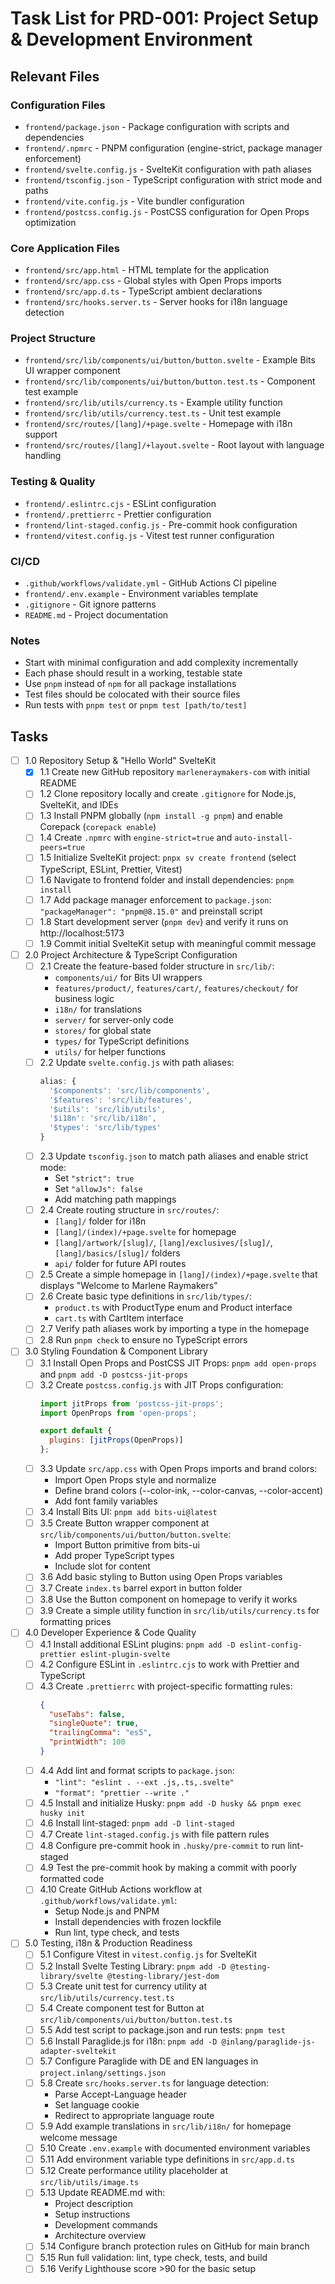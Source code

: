 # Task List for PRD-001: Project Setup & Development Environment

## Relevant Files

### Configuration Files
- `frontend/package.json` - Package configuration with scripts and dependencies
- `frontend/.npmrc` - PNPM configuration (engine-strict, package manager enforcement)
- `frontend/svelte.config.js` - SvelteKit configuration with path aliases
- `frontend/tsconfig.json` - TypeScript configuration with strict mode and paths
- `frontend/vite.config.js` - Vite bundler configuration
- `frontend/postcss.config.js` - PostCSS configuration for Open Props optimization

### Core Application Files
- `frontend/src/app.html` - HTML template for the application
- `frontend/src/app.css` - Global styles with Open Props imports
- `frontend/src/app.d.ts` - TypeScript ambient declarations
- `frontend/src/hooks.server.ts` - Server hooks for i18n language detection

### Project Structure
- `frontend/src/lib/components/ui/button/button.svelte` - Example Bits UI wrapper component
- `frontend/src/lib/components/ui/button/button.test.ts` - Component test example
- `frontend/src/lib/utils/currency.ts` - Example utility function
- `frontend/src/lib/utils/currency.test.ts` - Unit test example
- `frontend/src/routes/[lang]/+page.svelte` - Homepage with i18n support
- `frontend/src/routes/[lang]/+layout.svelte` - Root layout with language handling

### Testing & Quality
- `frontend/.eslintrc.cjs` - ESLint configuration
- `frontend/.prettierrc` - Prettier configuration
- `frontend/lint-staged.config.js` - Pre-commit hook configuration
- `frontend/vitest.config.js` - Vitest test runner configuration

### CI/CD
- `.github/workflows/validate.yml` - GitHub Actions CI pipeline
- `frontend/.env.example` - Environment variables template
- `.gitignore` - Git ignore patterns
- `README.md` - Project documentation

### Notes

- Start with minimal configuration and add complexity incrementally
- Each phase should result in a working, testable state
- Use `pnpm` instead of `npm` for all package installations
- Test files should be colocated with their source files
- Run tests with `pnpm test` or `pnpm test [path/to/test]`

## Tasks

- [ ] 1.0 Repository Setup & "Hello World" SvelteKit
  - [x] 1.1 Create new GitHub repository `marleneraymakers-com` with initial README
  - [ ] 1.2 Clone repository locally and create `.gitignore` for Node.js, SvelteKit, and IDEs
  - [ ] 1.3 Install PNPM globally (`npm install -g pnpm`) and enable Corepack (`corepack enable`)
  - [ ] 1.4 Create `.npmrc` with `engine-strict=true` and `auto-install-peers=true`
  - [ ] 1.5 Initialize SvelteKit project: `pnpx sv create frontend` (select TypeScript, ESLint, Prettier, Vitest)
  - [ ] 1.6 Navigate to frontend folder and install dependencies: `pnpm install`
  - [ ] 1.7 Add package manager enforcement to `package.json`: `"packageManager": "pnpm@8.15.0"` and preinstall script
  - [ ] 1.8 Start development server (`pnpm dev`) and verify it runs on http://localhost:5173
  - [ ] 1.9 Commit initial SvelteKit setup with meaningful commit message

- [ ] 2.0 Project Architecture & TypeScript Configuration  
  - [ ] 2.1 Create the feature-based folder structure in `src/lib/`:
    - `components/ui/` for Bits UI wrappers
    - `features/product/`, `features/cart/`, `features/checkout/` for business logic
    - `i18n/` for translations
    - `server/` for server-only code
    - `stores/` for global state
    - `types/` for TypeScript definitions
    - `utils/` for helper functions
  - [ ] 2.2 Update `svelte.config.js` with path aliases:
    ```js
    alias: {
      '$components': 'src/lib/components',
      '$features': 'src/lib/features',
      '$utils': 'src/lib/utils',
      '$i18n': 'src/lib/i18n',
      '$types': 'src/lib/types'
    }
    ```
  - [ ] 2.3 Update `tsconfig.json` to match path aliases and enable strict mode:
    - Set `"strict": true`
    - Set `"allowJs": false`
    - Add matching path mappings
  - [ ] 2.4 Create routing structure in `src/routes/`:
    - `[lang]/` folder for i18n
    - `[lang]/(index)/+page.svelte` for homepage
    - `[lang]/artwork/[slug]/`, `[lang]/exclusives/[slug]/`, `[lang]/basics/[slug]/` folders
    - `api/` folder for future API routes
  - [ ] 2.5 Create a simple homepage in `[lang]/(index)/+page.svelte` that displays "Welcome to Marlene Raymakers"
  - [ ] 2.6 Create basic type definitions in `src/lib/types/`:
    - `product.ts` with ProductType enum and Product interface
    - `cart.ts` with CartItem interface
  - [ ] 2.7 Verify path aliases work by importing a type in the homepage
  - [ ] 2.8 Run `pnpm check` to ensure no TypeScript errors

- [ ] 3.0 Styling Foundation & Component Library
  - [ ] 3.1 Install Open Props and PostCSS JIT Props: `pnpm add open-props` and `pnpm add -D postcss-jit-props`
  - [ ] 3.2 Create `postcss.config.js` with JIT Props configuration:
    ```js
    import jitProps from 'postcss-jit-props';
    import OpenProps from 'open-props';
    
    export default {
      plugins: [jitProps(OpenProps)]
    };
    ```
  - [ ] 3.3 Update `src/app.css` with Open Props imports and brand colors:
    - Import Open Props style and normalize
    - Define brand colors (--color-ink, --color-canvas, --color-accent)
    - Add font family variables
  - [ ] 3.4 Install Bits UI: `pnpm add bits-ui@latest`
  - [ ] 3.5 Create Button wrapper component at `src/lib/components/ui/button/button.svelte`:
    - Import Button primitive from bits-ui
    - Add proper TypeScript types
    - Include slot for content
  - [ ] 3.6 Add basic styling to Button using Open Props variables
  - [ ] 3.7 Create `index.ts` barrel export in button folder
  - [ ] 3.8 Use the Button component on homepage to verify it works
  - [ ] 3.9 Create a simple utility function in `src/lib/utils/currency.ts` for formatting prices

- [ ] 4.0 Developer Experience & Code Quality
  - [ ] 4.1 Install additional ESLint plugins: `pnpm add -D eslint-config-prettier eslint-plugin-svelte`
  - [ ] 4.2 Configure ESLint in `.eslintrc.cjs` to work with Prettier and TypeScript
  - [ ] 4.3 Create `.prettierrc` with project-specific formatting rules:
    ```json
    {
      "useTabs": false,
      "singleQuote": true,
      "trailingComma": "es5",
      "printWidth": 100
    }
    ```
  - [ ] 4.4 Add lint and format scripts to `package.json`:
    - `"lint": "eslint . --ext .js,.ts,.svelte"`
    - `"format": "prettier --write ."`
  - [ ] 4.5 Install and initialize Husky: `pnpm add -D husky && pnpm exec husky init`
  - [ ] 4.6 Install lint-staged: `pnpm add -D lint-staged`
  - [ ] 4.7 Create `lint-staged.config.js` with file pattern rules
  - [ ] 4.8 Configure pre-commit hook in `.husky/pre-commit` to run lint-staged
  - [ ] 4.9 Test the pre-commit hook by making a commit with poorly formatted code
  - [ ] 4.10 Create GitHub Actions workflow at `.github/workflows/validate.yml`:
    - Setup Node.js and PNPM
    - Install dependencies with frozen lockfile
    - Run lint, type check, and tests

- [ ] 5.0 Testing, i18n & Production Readiness
  - [ ] 5.1 Configure Vitest in `vitest.config.js` for SvelteKit
  - [ ] 5.2 Install Svelte Testing Library: `pnpm add -D @testing-library/svelte @testing-library/jest-dom`
  - [ ] 5.3 Create unit test for currency utility at `src/lib/utils/currency.test.ts`
  - [ ] 5.4 Create component test for Button at `src/lib/components/ui/button/button.test.ts`
  - [ ] 5.5 Add test script to package.json and run tests: `pnpm test`
  - [ ] 5.6 Install Paraglide.js for i18n: `pnpm add -D @inlang/paraglide-js-adapter-sveltekit`
  - [ ] 5.7 Configure Paraglide with DE and EN languages in `project.inlang/settings.json`
  - [ ] 5.8 Create `src/hooks.server.ts` for language detection:
    - Parse Accept-Language header
    - Set language cookie
    - Redirect to appropriate language route
  - [ ] 5.9 Add example translations in `src/lib/i18n/` for homepage welcome message
  - [ ] 5.10 Create `.env.example` with documented environment variables
  - [ ] 5.11 Add environment variable type definitions in `src/app.d.ts`
  - [ ] 5.12 Create performance utility placeholder at `src/lib/utils/image.ts`
  - [ ] 5.13 Update README.md with:
    - Project description
    - Setup instructions
    - Development commands
    - Architecture overview
  - [ ] 5.14 Configure branch protection rules on GitHub for main branch
  - [ ] 5.15 Run full validation: lint, type check, tests, and build
  - [ ] 5.16 Verify Lighthouse score >90 for the basic setup